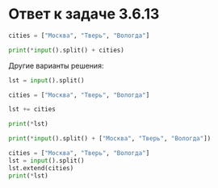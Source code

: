 # Ответ к задаче 3.6.13

```python
cities = ["Москва", "Тверь", "Вологда"]

print(*input().split() + cities)
```

Другие варианты решения:

```python
lst = input().split()

cities = ["Москва", "Тверь", "Вологда"]

lst += cities

print(*lst)
```

```python
print(*input().split() + ["Москва", "Тверь", "Вологда"])
```

```python
cities = ["Москва", "Тверь", "Вологда"]
lst = input().split()
lst.extend(cities)
print(*lst)
```
